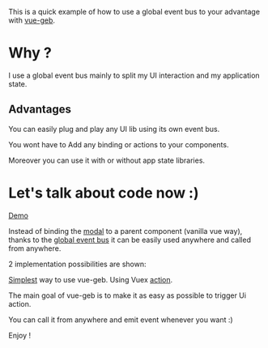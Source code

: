 This is a quick example of how to use a global event bus to your advantage with [vue-geb](https://github.com/vouill/vue-geb).

# Why ?
I use a global event bus mainly to split my UI interaction and my application state.

## Advantages 
You can easily plug and play any UI lib using its own event bus.

You wont have to Add any binding or actions to your components.

Moreover you can use it with or without app state libraries.



# Let's talk about code now :)

[Demo](https://vouill.github.io/vue-geb-example/)

Instead of binding the [modal](https://github.com/vouill/vue-geb-example/blob/master/src/plugin/components/modal.vue) to a parent component (vanilla vue way), thanks to the [global event bus](https://github.com/vouill/vue-geb) it can be easily used anywhere and called from anywhere.

2 implementation possibilities are shown:

[Simplest](https://github.com/vouill/vue-geb-example/blob/master/src/components/Hello.vue#L6) way to use vue-geb.
Using Vuex [action](https://github.com/vouill/vue-geb-example/blob/master/src/store.js#L12).

The main goal of vue-geb is to make it as easy as possible to trigger Ui action.

You can call it from anywhere and emit event whenever you want :)

Enjoy !
